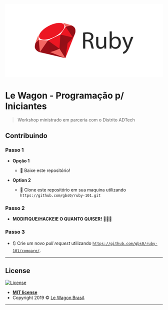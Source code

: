 <a href="http://fvcproductions.com"><img src="ruby-logo.png?v=3&s=200" title="Ruby logo" alt="Ruby logo"></a>

<!-- [![FVCproductions](https://avatars1.githubusercontent.com/u/4284691?v=3&s=200)](http://fvcproductions.com) -->


# Le Wagon - Programação p/ Iniciantes 

> Workshop ministrado em parceria com o Distrito ADTech



## Contribuindo


### Passo 1

- **Opção 1**
    - 🍴 Baixe este repositório!

- **Option 2**
    - 👯 Clone este repositório em sua maquina utilizando `https://github.com/gbs0/ruby-101.git`

### Passo 2

- **MODIFIQUE/HACKEIE O QUANTO QUISER!** 🔨🔨🔨

### Passo 3

- 🔃 Crie um novo *pull request* utilizando <a href="https://github.com/gbs0/ruby-101/compare/" target="_blank">`https://github.com/gbs0/ruby-101/compare/`</a>.

---

## License

[![License](http://img.shields.io/:license-mit-blue.svg?style=flat-square)](http://badges.mit-license.org)

- **[MIT license](http://opensource.org/licenses/mit-license.php)**
- Copyright 2019 © <a href="http://fvcproductions.com" target="_blank">Le Wagon Brasil</a>.

---